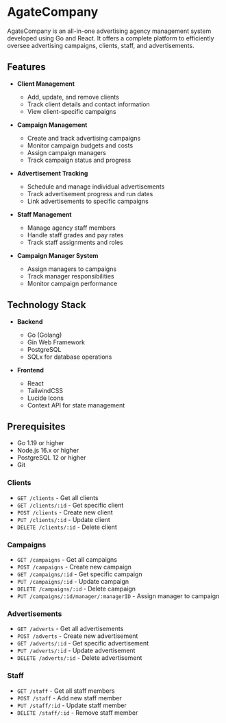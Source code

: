 # AgateCompany

AgateCompany is an all-in-one advertising agency management system developed using Go and React. It offers a complete platform to efficiently oversee advertising campaigns, clients, staff, and advertisements.

## Features

- **Client Management**
  - Add, update, and remove clients
  - Track client details and contact information
  - View client-specific campaigns

- **Campaign Management**
  - Create and track advertising campaigns
  - Monitor campaign budgets and costs
  - Assign campaign managers
  - Track campaign status and progress

- **Advertisement Tracking**
  - Schedule and manage individual advertisements
  - Track advertisement progress and run dates
  - Link advertisements to specific campaigns

- **Staff Management**
  - Manage agency staff members
  - Handle staff grades and pay rates
  - Track staff assignments and roles

- **Campaign Manager System**
  - Assign managers to campaigns
  - Track manager responsibilities
  - Monitor campaign performance

## Technology Stack

- **Backend**
  - Go (Golang)
  - Gin Web Framework
  - PostgreSQL
  - SQLx for database operations

- **Frontend**
  - React
  - TailwindCSS
  - Lucide Icons
  - Context API for state management

## Prerequisites

- Go 1.19 or higher
- Node.js 16.x or higher
- PostgreSQL 12 or higher
- Git

### Clients
* `GET /clients` - Get all clients
* `GET /clients/:id` - Get specific client
* `POST /clients` - Create new client
* `PUT /clients/:id` - Update client
* `DELETE /clients/:id` - Delete client

### Campaigns
* `GET /campaigns` - Get all campaigns  
* `POST /campaigns` - Create new campaign
* `GET /campaigns/:id` - Get specific campaign
* `PUT /campaigns/:id` - Update campaign
* `DELETE /campaigns/:id` - Delete campaign
* `PUT /campaigns/:id/manager/:managerID` - Assign manager to campaign

### Advertisements
* `GET /adverts` - Get all advertisements
* `POST /adverts` - Create new advertisement
* `GET /adverts/:id` - Get specific advertisement
* `PUT /adverts/:id` - Update advertisement
* `DELETE /adverts/:id` - Delete advertisement

### Staff
* `GET /staff` - Get all staff members
* `POST /staff` - Add new staff member
* `PUT /staff/:id` - Update staff member
* `DELETE /staff/:id` - Remove staff member
